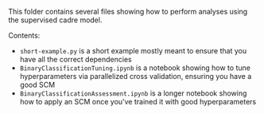 This folder contains several files showing how to perform analyses using the supervised  cadre model.

Contents:
* `short-example.py` is a short example mostly meant to ensure that you have all the correct dependencies
* `BinaryClassificationTuning.ipynb` is a notebook showing how to tune hyperparameters via parallelized cross validation, ensuring you have a good SCM
* `BinaryClassificationAssessment.ipynb` is a longer notebook showing how to apply an SCM once you've trained it with good hyperparameters
